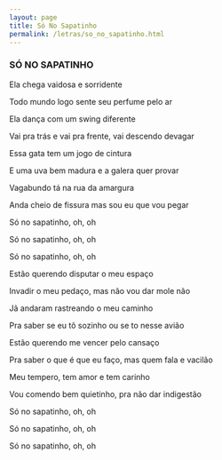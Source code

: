 ```yaml
---
layout: page
title: Só No Sapatinho
permalink: /letras/so_no_sapatinho.html
---
```


### SÓ NO SAPATINHO

Ela chega vaidosa e sorridente

Todo mundo logo sente seu perfume pelo ar

Ela dança com um swing diferente

Vai pra trás e vai pra frente, vai descendo devagar

Essa gata tem um jogo de cintura

E uma uva bem madura e a galera quer provar

Vagabundo tá na rua da amargura

Anda cheio de fissura mas sou eu que vou pegar

Só no sapatinho, oh, oh

Só no sapatinho, oh, oh

Só no sapatinho, oh, oh

Estão querendo disputar o meu espaço

Invadir o meu pedaço, mas não vou dar mole não

Jã andaram rastreando o meu caminho

Pra saber se eu tô sozinho ou se to nesse avião

Estão querendo me vencer pelo cansaço

Pra saber o que é que eu faço, mas quem fala e vacilão

Meu tempero, tem amor e tem carinho

Vou comendo bem quietinho, pra não dar indigestão

Só no sapatinho, oh, oh

Só no sapatinho, oh, oh

Só no sapatinho, oh, oh